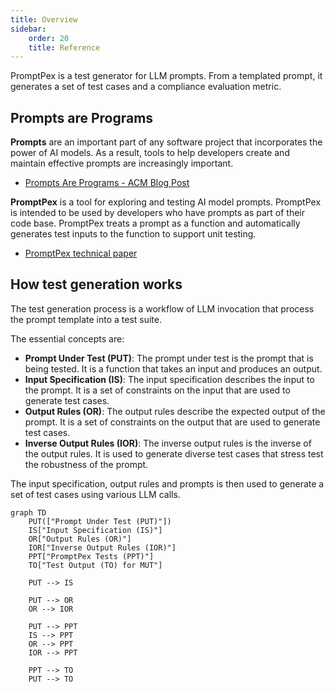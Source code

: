 ```yaml
---
title: Overview
sidebar:
    order: 20
    title: Reference
---
```


PromptPex is a test generator for LLM prompts.
From a templated prompt, it generates a set of test cases and a compliance evaluation metric.

## Prompts are Programs

**Prompts** are an important part of any software project that incorporates
the power of AI models. As a result, tools to help developers create and maintain
effective prompts are increasingly important.

- [Prompts Are Programs - ACM Blog Post](https://blog.sigplan.org/2024/10/22/prompts-are-programs/)

**PromptPex** is a tool for exploring and testing AI model prompts. PromptPex is
intended to be used by developers who have prompts as part of their code base.
PromptPex treats a prompt as a function and automatically generates test inputs
to the function to support unit testing.

- [PromptPex technical paper](http://arxiv.org/abs/2503.05070)

## How test generation works

The test generation process is a workflow of LLM invocation that process the prompt template into a test suite.

The essential concepts are:

- **Prompt Under Test (PUT)**: The prompt under test is the prompt that is being tested. It is a function that takes an input and produces an output.
- **Input Specification (IS)**: The input specification describes the input to the prompt. It is a set of constraints on the input that are used to generate test cases.
- **Output Rules (OR)**: The output rules describe the expected output of the prompt. It is a set of constraints on the output that are used to generate test cases.
- **Inverse Output Rules (IOR)**: The inverse output rules is the inverse of the output rules. It is used
  to generate diverse test cases that stress test the robustness of the prompt.

The input specification, output rules and prompts is then used to generate a set of test cases using various LLM calls.

```mermaid
graph TD
    PUT(["Prompt Under Test (PUT)"])
    IS["Input Specification (IS)"]
    OR["Output Rules (OR)"]
    IOR["Inverse Output Rules (IOR)"]
    PPT["PromptPex Tests (PPT)"]
    TO["Test Output (TO) for MUT"]

    PUT --> IS

    PUT --> OR
    OR --> IOR

    PUT --> PPT
    IS --> PPT
    OR --> PPT
    IOR --> PPT

    PPT --> TO
    PUT --> TO
```
